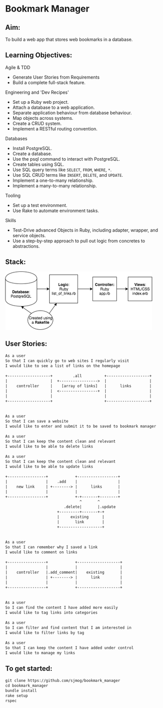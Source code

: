 # Bookmark Manager

## Aim:
To build a web app that stores web bookmarks in a database.

## Learning Objectives:
Agile & TDD
- Generate User Stories from Requirements
- Build a complete full-stack feature.

Engineering and 'Dev Recipes'
- Set up a Ruby web project.
- Attach a database to a web application.
- Separate application behaviour from database behaviour.
- Map objects across systems.
- Create a CRUD system.
- Implement a RESTful routing convention.

Databases
- Install PostgreSQL.
- Create a database.
- Use the psql command to interact with PostgreSQL.
- Create tables using SQL.
- Use SQL query terms like `SELECT`, `FROM`, `WHERE`, `*`.
- Use SQL CRUD terms like `INSERT`, `DELETE`, and `UPDATE`.
- Implement a one-to-many relationship.
- Implement a many-to-many relationship.

Tooling
- Set up a test environment.
- Use Rake to automate environment tasks.

Skills
- Test-Drive advanced Objects in Ruby, including adapter, wrapper, and service objects.
- Use a step-by-step approach to pull out logic from concretes to abstractions.

## Stack:
![alt text](https://github.com/AlexMcCarroll/bookmark-manager/blob/master/flow-diagram.png)

## User Stories:
```
As a user
So that I can quickly go to web sites I regularly visit
I would like to see a list of links on the homepage

+-------------------+         .all          +-------------------+
|                   |  +----------------->  |                   |
|    controller     |    [array of links]   |      links        |
|                   |  <-----------------+  |                   |
|                   |                       |                   |
+-------------------+                       +-------------------+


As a user
So that I can save a website
I would like to enter and submit it to be saved to bookmark manager

As a user
So that I can keep the content clean and relevant
I would like to be able to delete links

As a user
So that I can keep the content clean and relevant
I would like to be able to update links

+-----------------+            +------------------+
|                 |    .add    |                  |
|    new link     | +--------> |      links       |
|                 |            |                  |
+-----------------+            +-+-------+--------+
                                 ^       ^
                          .delete|       |.update
                       +---------+-------+-+
                       |     existing      |
                       |       link        |
                       +-------------------+


As a user
So that I can remember why I saved a link
I would like to comment on links

+-----------------+            +-------------------+
|                 |            |                   |
|    controller   |.add_comment|    existing       |
|                 | +--------> |      link         |
|                 |            |                   |
+-----------------+            +-------------------+


As a user
So I can find the content I have added more easily
I would like to tag links into categories

As a user
So I can filter and find content that I am interested in
I would like to filter links by tag

As a user
So that I can keep the content I have added under control
I would like to manage my links
```
## To get started:

```
git clone https://github.com/sjmog/bookmark_manager
cd bookmark_manager
bundle install
rake setup
rspec
```
